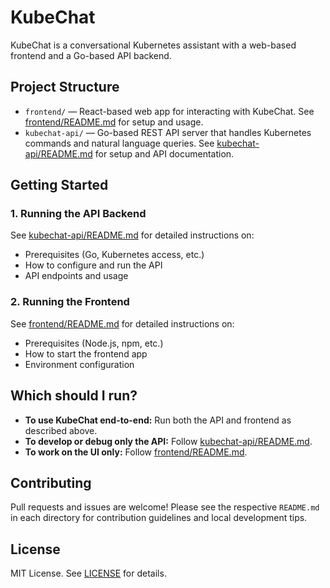 # KubeChat

KubeChat is a conversational Kubernetes assistant with a web-based frontend and a Go-based API backend.

## Project Structure

- `frontend/` — React-based web app for interacting with KubeChat. See [frontend/README.md](./frontend/README.md) for setup and usage.
- `kubechat-api/` — Go-based REST API server that handles Kubernetes commands and natural language queries. See [kubechat-api/README.md](./kubechat-api/README.md) for setup and API documentation.

## Getting Started

### 1. Running the API Backend
See [kubechat-api/README.md](./kubechat-api/README.md) for detailed instructions on:
- Prerequisites (Go, Kubernetes access, etc.)
- How to configure and run the API
- API endpoints and usage

### 2. Running the Frontend
See [frontend/README.md](./frontend/README.md) for detailed instructions on:
- Prerequisites (Node.js, npm, etc.)
- How to start the frontend app
- Environment configuration

## Which should I run?
- **To use KubeChat end-to-end:** Run both the API and frontend as described above.
- **To develop or debug only the API:** Follow [kubechat-api/README.md](./kubechat-api/README.md).
- **To work on the UI only:** Follow [frontend/README.md](./frontend/README.md).

## Contributing
Pull requests and issues are welcome! Please see the respective `README.md` in each directory for contribution guidelines and local development tips.

## License
MIT License. See [LICENSE](./LICENSE) for details.
